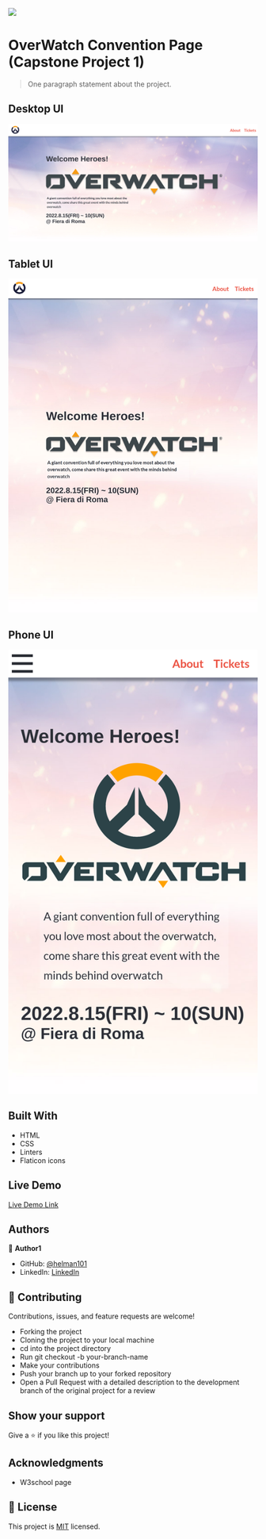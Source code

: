 ![](https://img.shields.io/badge/Microverse-blueviolet)

# OverWatch Convention Page (Capstone Project 1)

> One paragraph statement about the project.

## Desktop UI

![screenshot](./assets/desktop-screenshot.png)




## Tablet UI

![screenshot](./assets/tablet-screenshot.png)




## Phone UI

![screenshot](./assets/mobile-screenshot.png)

## Built With

- HTML
- CSS
- Linters
- Flaticon icons

## Live Demo

[Live Demo Link](https://helman101.github.io/overwatch-con/index.html)

## Authors

👤 **Author1**

- GitHub: [@helman101](https://github.com/helman101)
- LinkedIn: [LinkedIn](https://www.linkedin.com/in/helman-andres-5187271b1/)

## 🤝 Contributing

Contributions, issues, and feature requests are welcome!

- Forking the project
- Cloning the project to your local machine
- cd into the project directory
- Run git checkout -b your-branch-name
- Make your contributions
- Push your branch up to your forked repository
- Open a Pull Request with a detailed description to the development branch of the original project for a review

## Show your support

Give a ⭐️ if you like this project!

## Acknowledgments

- W3school page

## 📝 License

This project is [MIT](lic.url) licensed.
